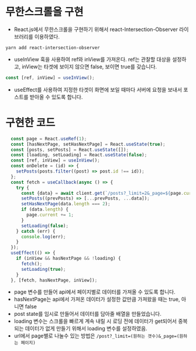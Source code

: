 # 무한스크롤을 구현
- React.js에서 무한스크롤을 구현하기 위해서 react-Intersection-Observer 라이브러리를 이용하였다.
```
yarn add react-intersection-observer
```
- useInView 훅을 사용하여 ref와 inView를 가져온다. ref는 관찰할 대상을 설정하고, inView는 타겟에 보이지 않으면 false, 보이면 true를 갖습니다.
```javascript
const [ref, inView] = useInView();
```
- useEffect를 사용하여 지정한 타겟이 화면에 보일 때마다 서버에 요청을 보내서 포스트를 받아올 수 있도록 합니다.

# 구현한 코드
```javascript
  const page = React.useRef(1);
  const [hasNextPage, setHasNextPage] = React.useState(true);
  const [posts, setPosts] = React.useState([]);
  const [loading, setLoading] = React.useState(false);
  const [ref, inView] = useInView();
  const onDelete = (id) => {
    setPosts(posts.filter((post) => post.id !== id));
  };
  const fetch = useCallback(async () => {
    try {
      const {data} = await client.get(`/posts?_limit=2&_page=${page.current}`);
      setPosts((prevPosts) => [...prevPosts, ...data]);
      setHasNextPage(data.length === 2);
      if (data.length) {
        page.current += 1;
      }
      setLoading(false);
    } catch (err) {
      console.log(err);
    }
  });
  useEffect(() => {
    if (inView && hasNextPage && !loading) {
      fetch();
      setLoading(true);
    }
  }, [fetch, hasNextPage, inView]);

```
- page 변수를 만들어 api에서 페이지별로 데이터를 가져올 수 있도록 합니다.
- hasNextPage는 api에서 가져온 데이터가 설정한 값만큼 가져왔을 때는 true, 아니면 false
- post state를 임시로 만들어서 데이터를 담아줄 배열을 만들었습니다.
- loading 변수는 스크롤을 빠르게 계속 내릴 시 로딩 전에 데이터가 get되어서 중복되는 데이터가 없게 만들기 위해서 loading 변수를 설정하였음.
- url에서 page별로 나눌수 있는 방법은 `/post?_limit=(원하는 갯수)&_page=(원하는 페이지)` 
